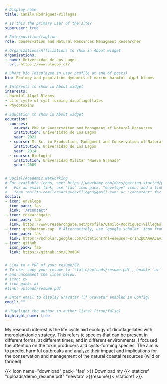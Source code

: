 ```yaml
---
# Display name
title: Camilo Rodríguez-Villegas

# Is this the primary user of the site?
superuser: true

# Role/position/tagline
role: Conservation and Natural Resources Managment Researcher

# Organizations/Affiliations to show in About widget
organizations:
- name: Universidad de Los Lagos
  url: https://www.ulagos.cl/

# Short bio (displayed in user profile at end of posts)
bio: Ecology and population dynamics of marine harmful algal blooms

# Interests to show in About widget
interests:
- Harmful Algal Blooms
- Life cycle of cyst forming dinoflagellates
- Phycotoxins

# Education to show in About widget
education:
  courses:
  - course: PhD in Conservation and Managment of Natural Resources
    institution: Universidad de Los Lagos
    year: 2021
  - course: M. Sc. in Production, Managment and Conservation of Natural Resources
    institution: Universidad de Los Lagos
    year: 2014
  - course: Biologist
    institution: Universidad Militar "Nueva Granada"
    year: 2009


# Social/Academic Networking
# For available icons, see: https://wowchemy.com/docs/getting-started/page-builder/#icons
#   For an email link, use "fas" icon pack, "envelope" icon, and a link in the
#   form "mailto:camilorodriguezvillegas@gmail.com" or "/#contact" for contact widget.
social:
- icon: envelope
  icon_pack: fas
  link: '/#contact'
- icon: researchgate
  icon_pack: fab
  link: https://www.researchgate.net/profile/Camilo-Rodriguez-Villegas
- icon: graduation-cap  # Alternatively, use `google-scholar` icon from `ai` icon pack
  icon_pack: fas
  link: https://scholar.google.com/citations?hl=es&user=cr1n2p0AAAAJ&view_op=list_works&gmla=AJsN-F4NoKzoKfh3yI2rQLvehKPpk-pRbBJAgQC6n9Z5ZSBxcImeEDLAV0Cn9rM1pU9ceZjUreGku5Ma0eo2GG3VZCqym8xp55WlKgnFBIKqVzDXnRWsoBIqITMRFd5-VMCIf7Xy6-bfmL4cE_YzeoXyMcePjC8x5cxVjyXyXLQb8JdwvHuYx73zJ1EPumIJF1xmUVUjLzfz-A2WS91Uf5Q_fj8_jZLj2g
- icon: github
  icon_pack: fab
  link: https://github.com/CRod84


# Link to a PDF of your resume/CV.
# To use: copy your resume to `static/uploads/resume.pdf`, enable `ai` icons in `params.toml`, 
# and uncomment the lines below.
# icon: cv
# icon_pack: ai
#link: uploads/resume.pdf

# Enter email to display Gravatar (if Gravatar enabled in Config)
email: ""

# Highlight the author in author lists? (true/false)
highlight_name: true
---
```


My research interest is the life cycle and ecology of dinoflagellates with meroplanktonic strategy. This refers to species that can be present in different forms, at different times, and in different environments. I focused the attention on the toxin producers and cysts-forming species. The aim is to predict harmful outbreaks and analyze their impact and implications for the conservation and management of the natural coastal resources (wild or farmed).



{{< icon name="download" pack="fas" >}} Download my {{< staticref "uploads/demo_resume.pdf" "newtab" >}}resumé{{< /staticref >}}.
